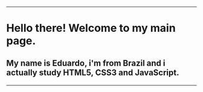 
<hr>

<h1>Hello there! Welcome to my main page.</h1>
<h2>My name is Eduardo, i'm from Brazil and i actually study HTML5, CSS3 and JavaScript.
  
 <hr>
